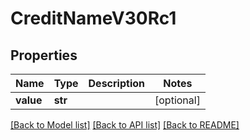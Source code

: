 # CreditNameV30Rc1

## Properties
Name | Type | Description | Notes
------------ | ------------- | ------------- | -------------
**value** | **str** |  | [optional] 

[[Back to Model list]](../README.md#documentation-for-models) [[Back to API list]](../README.md#documentation-for-api-endpoints) [[Back to README]](../README.md)

